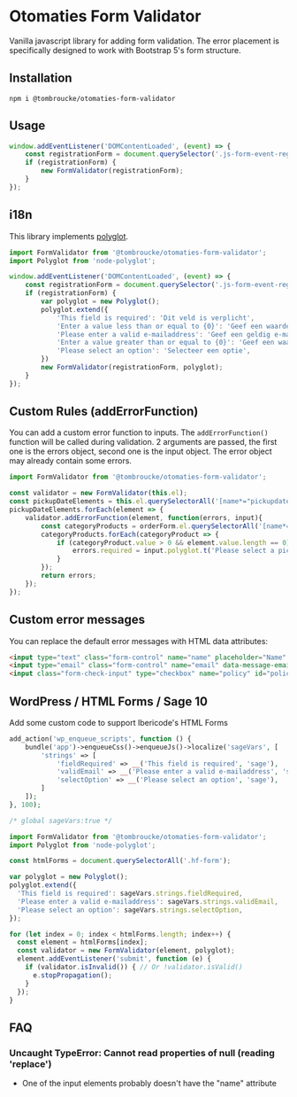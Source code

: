 # Otomaties Form Validator

Vanilla javascript library for adding form validation. The error placement is specifically designed to work with Bootstrap 5's form structure.

## Installation
`npm i @tombroucke/otomaties-form-validator`

## Usage

```javascript
window.addEventListener('DOMContentLoaded', (event) => {
	const registrationForm = document.querySelector('.js-form-event-registration');
	if (registrationForm) {
		new FormValidator(registrationForm);
	}
});
```

## i18n

This library implements [polyglot](https://github.com/airbnb/polyglot.js). 

```javascript
import FormValidator from '@tombroucke/otomaties-form-validator';
import Polyglot from 'node-polyglot';

window.addEventListener('DOMContentLoaded', (event) => {
	const registrationForm = document.querySelector('.js-form-event-registration');
	if (registrationForm) {
		var polyglot = new Polyglot();
		polyglot.extend({
			'This field is required': 'Dit veld is verplicht',
			'Enter a value less than or equal to {0}': 'Geef een waarde lager dan of gelijk aan {0} in',
			'Please enter a valid e-mailaddress': 'Geef een geldig e-mailadres in',
			'Enter a value greater than or equal to {0}': 'Geef een waarde hoger dan of gelijk aan {0} in',
			'Please select an option': 'Selecteer een optie',
		})
		new FormValidator(registrationForm, polyglot);
	}
});
```

## Custom Rules (addErrorFunction)

You can add a custom error function to inputs. The `addErrorFunction()` function will be called during validation. 2 arguments are passed, the first one is the errors object, second one is the input object. The error object may already contain some errors. 

```javascript
import FormValidator from '@tombroucke/otomaties-form-validator';

const validator = new FormValidator(this.el);
const pickupDateElements = this.el.querySelectorAll('[name*="pickupdates"]');
pickupDateElements.forEach(element => {
	validator.addErrorFunction(element, function(errors, input){
		const categoryProducts = orderForm.el.querySelectorAll('[name*="products"][data-category-id="' + input.el.getAttribute('data-category-id') + '"]');
		categoryProducts.forEach(categoryProduct => {
			if (categoryProduct.value > 0 && element.value.length == 0) {
				errors.required = input.polyglot.t('Please select a pickup date');
			}
		});
		return errors;
	});
});
```

## Custom error messages

You can replace the default error messages with HTML data attributes:

```html
<input type="text" class="form-control" name="name" placeholder="Name" data-message-required="Please enter your name" required>
<input type="email" class="form-control" name="email" data-message-email-format="This format seems invalid" data-message-required="Please enter your email address" placeholder="E-mailadres" required>
<input class="form-check-input" type="checkbox" name="policy" id="policy-checkbox" data-message-required="Please accept our privacy policy" required>
```

## WordPress / HTML Forms / Sage 10

Add some custom code to support Ibericode's HTML Forms

```php
add_action('wp_enqueue_scripts', function () {
    bundle('app')->enqueueCss()->enqueueJs()->localize('sageVars', [
        'strings' => [
            'fieldRequired' => __('This field is required', 'sage'),
            'validEmail' => __('Please enter a valid e-mailaddress', 'sage'),
            'selectOption' => __('Please select an option', 'sage'),
        ]
    ]);
}, 100);
```

```javascript
/* global sageVars:true */

import FormValidator from '@tombroucke/otomaties-form-validator';
import Polyglot from 'node-polyglot';

const htmlForms = document.querySelectorAll('.hf-form');

var polyglot = new Polyglot();
polyglot.extend({
  'This field is required': sageVars.strings.fieldRequired,
  'Please enter a valid e-mailaddress': sageVars.strings.validEmail,
  'Please select an option': sageVars.strings.selectOption,
});

for (let index = 0; index < htmlForms.length; index++) {
  const element = htmlForms[index];
  const validator = new FormValidator(element, polyglot);
  element.addEventListener('submit', function (e) {
    if (validator.isInvalid()) { // Or !validator.isValid()
      e.stopPropagation();
    }
  });
}
```

## FAQ

### Uncaught TypeError: Cannot read properties of null (reading 'replace')
- One of the input elements probably doesn't have the "name" attribute
